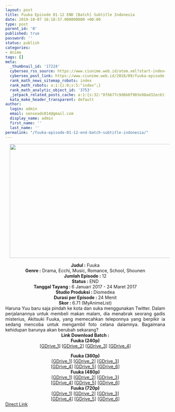 ```yaml
---
layout: post
title: Fuuka Episode 01-12 END [Batch] Subtitle Indonesia
date: 2019-10-07 16:18:57.000000000 +00:00
type: post
parent_id: '0'
published: true
password: ''
status: publish
categories:
- Anime
tags: []
meta:
  _thumbnail_id: '17224'
  cyberseo_rss_source: https://www.ciunime.web.id/atom.xml?start-index=2701&max-results=150
  cyberseo_post_link: https://www.ciunime.web.id/2018/09/fuuka-episode-01-12-end-batch-subtitle.html
  rank_math_news_sitemap_robots: index
  rank_math_robots: a:1:{i:0;s:5:"index";}
  rank_math_analytic_object_id: '3753'
  _jetpack_related_posts_cache: a:1:{s:32:"8f6677c9d6b0f903e98ad32ec61f8deb";a:2:{s:7:"expires";i:1654418026;s:7:"payload";a:0:{}}}
  kata_make_header_transparent: default
author:
  login: admin
  email: senseads014@gmail.com
  display_name: admin
  first_name: ''
  last_name: ''
permalink: "/fuuka-episode-01-12-end-batch-subtitle-indonesia/"
---
```

<div class="separator" style="clear: both; text-align: center;"><a href="https://3.bp.blogspot.com/-ptu4k6nfD6U/XAd_EoISzzI/AAAAAAAADXQ/862F6dwiTBMscWCKajQKo7Jawfu88JLBgCLcBGAs/s1600/Fuuka%2B-%2BCiunime%2B%25282%2529.png" imageanchor="1" style="margin-left: 1em; margin-right: 1em;"><img border="0" data-original-height="720" data-original-width="1280" height="360" src="{{ site.baseurl }}/assets/2019/10/Fuuka%2B-%2BCiunime%2B%25282%2529.png" width="640" /></a></div>
<p>
<div class="separator" style="clear: both; text-align: center;"></div>
<div style="text-align: center;"><b>Judul :</b> Fuuka</div>
<div style="text-align: center;"><b><b>Genre :</b></b> Drama, Ecchi, Music, Romance, School, Shounen</div>
<div style="text-align: center;"><b>Jumlah Episode : </b>12<br /><b>Status :&nbsp;</b>END<br /><b>Tanggal Tayang : </b><b></b>6 Januari 2017 - 24 Maret 2017<br /><b>Studio Produksi : </b>Diomedea<br /><b>Durasi per Episode :&nbsp;</b>24 Menit</div>
<div style="text-align: center;"><b>Skor :&nbsp;</b>6.71 (MyAnimeList)</div>
<div style="text-align: center;"></div>
<div style="text-align: justify;">Haruna Yuu baru saja pindah ke kota dan suka menggunakan Twitter. Dalam perjalanannya untuk membeli makan malam, dia menabrak seorang gadis misterius, Akitsuki Fuuka, yang memecahkan teleponnya yang berpikir ia sedang mencoba untuk mengambil foto celana dalamnya. Bagaimana kehidupan barunya akan berubah sekarang?</div>
<div style="text-align: justify;"></div>
<div style="text-align: justify;"></div>
<div style="text-align: center;"><b>Link Download Batch :</b></div>
<div style="text-align: center;">
<div style="text-align: center;"><b>Fuuka (240p)</b></div>
<div style="text-align: center;">[<a href="https://drive.google.com/uc?id=1E6BW5-4gFyeDrhZNz9XPRqSAhYp0-IaH" target="_blank" rel="noopener">GDrive_1</a>] [<a href="https://drive.google.com/uc?id=19ME1ECUFUTfWzmo7RrfTFADPwoN8WXEJ" target="_blank" rel="noopener">GDrive_2</a>] [<a href="https://drive.google.com/uc?id=1Pcr9aUOdhxdiQGweWFVw_5AQe-jW42kd" target="_blank" rel="noopener">GDrive_3</a>] [<a href="https://drive.google.com/uc?id=1oMja4CkcCNdfYAE8N2ijvlAozm7pO9eA" target="_blank" rel="noopener">GDrive_4</a>]</div>
<p></div>
<div style="text-align: center;"><b>Fuuka (360p)</b></div>
<div style="text-align: center;">[<a href="https://drive.google.com/uc?id=1hSmU_GYM6sbGqyv2p4RuCCd6JkV0M_Eq" target="_blank" rel="noopener">GDrive_1</a>] [<a href="https://drive.google.com/uc?id=1ks6L6aBywqtTN8u_nQ-g1ljygR_mHDeN" target="_blank" rel="noopener">GDrive_2</a>] [<a href="https://drive.google.com/uc?id=1U9Q3gcsJToUp9osjHxK7vS9iFM_neYkr" target="_blank" rel="noopener">GDrive_3</a>]<br />[<a href="http://drive.google.com/uc?id=1n50mErSTeLZra-fhH-C1Iti0h0GQQdM5" target="_blank" rel="noopener">GDrive_4</a>] [<a href="https://drive.google.com/uc?id=1vorCD9SBqz5TVRLyvCtMHjjNnLBvBV1d" target="_blank" rel="noopener">GDrive_5</a>] [<a href="https://drive.google.com/uc?id=18NkeL7aeZXhqOvI2xN4GQ4hzEtXNs9g_" target="_blank" rel="noopener">GDrive_6</a>]</div>
<div style="text-align: center;"></div>
<div style="text-align: center;"><b>Fuuka (480p)</b><br />[<a href="https://drive.google.com/uc?id=17Sza2e5EoZFhmk3Po057GOJhi8JS-WuZ" target="_blank" rel="noopener">GDrive_1</a>] [<a href="https://drive.google.com/uc?id=19rbJp0gyGeJYL77cbG7JWejITqmu0s_D" target="_blank" rel="noopener">GDrive_2</a>] [<a href="https://drive.google.com/uc?id=1sO0YYkBkLHK6a0_2_KknfZEmU201YYe3" target="_blank" rel="noopener">GDrive_3</a>]<br />[<a href="https://drive.google.com/uc?id=1_7Lu0m2hmLi7mTM_Bwn4LS4xt_Rp31h8" target="_blank" rel="noopener">GDrive_4</a>] [<a href="https://drive.google.com/uc?id=1HYGAUXmzu03oyq-XqxKs9asuvk7VHgBx" target="_blank" rel="noopener">GDrive_5</a>] [<a href="https://drive.google.com/uc?id=1UIe7t1KS3mHdzst7EKiW2sfakzZ8ozRp" target="_blank" rel="noopener">GDrive_6</a>]</div>
<div style="text-align: center;"><b>Fuuka (720p)</b><br />[<a href="https://drive.google.com/uc?id=1BQ6kkD5hQialnJO3VsyYPDp3mF_sVYR8" target="_blank" rel="noopener">GDrive_1</a>] [<a href="https://drive.google.com/uc?id=1ZVJ56A1A5unJwZ-xRzM8XO3GDPchq1vk" target="_blank" rel="noopener">GDrive_2</a>] [<a href="https://drive.google.com/uc?id=1fFppILbgvyp9euAjEENgJBFGzsxZ50sz" target="_blank" rel="noopener">GDrive_3</a>]<br />[<a href="https://drive.google.com/uc?id=1I3rU-pk1UXEYcXyz8ltDYCWmUlfpWE08" target="_blank" rel="noopener">GDrive_4</a>] [<a href="https://drive.google.com/uc?id=1_yMPp5rEcUNOW3o3VqGCVMv9VZQhMBER" target="_blank" rel="noopener">GDrive_5</a>] [<a href="https://drive.google.com/uc?id=1KfxqF8KxIx_cnQgmIWT5vdTZdcE4wcjB" target="_blank" rel="noopener">GDrive_6</a>]</div>
<link rel="stylesheet" href="https://cdnjs.cloudflare.com/ajax/libs/font-awesome/4.7.0/css/font-awesome.min.css" />
<div class="divbtn"> <a href="https://handymansurrender.com/fihup8buzv?key=94550f7ce39444073321dde3b8782f97" class="btn"><i class="fa fa-download"></i> Direct Link</a> </div>
